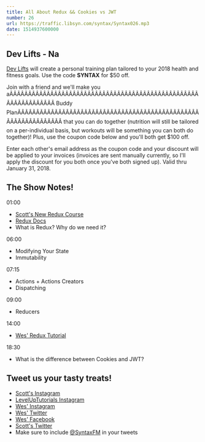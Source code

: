 ```yaml
---
title: All About Redux && Cookies vs JWT
number: 26
url: https://traffic.libsyn.com/syntax/Syntax026.mp3
date: 1514937600000
---
```



## Dev Lifts - Na

[Dev Lifts](http://devlifts.io) will create a personal training plan tailored to your 2018 health and fitness goals. Use the code **SYNTAX** for $50 off.

Join with a friend and we'll make you aÃÂÃÂÃÂÃÂÃÂÃÂÃÂÃÂÃÂÃÂÃÂÃÂÃÂÃÂÃÂÃÂÃÂÃÂÃÂÃÂÃÂÃÂÃÂÃÂÃÂÃÂÃÂÃÂÃÂÃÂÃÂÃÂ Buddy PlanÃÂÃÂÃÂÃÂÃÂÃÂÃÂÃÂÃÂÃÂÃÂÃÂÃÂÃÂÃÂÃÂÃÂÃÂÃÂÃÂÃÂÃÂÃÂÃÂÃÂÃÂÃÂÃÂÃÂÃÂÃÂÃÂ that you can do together (nutrition will still be tailored on a per-individual basis, but workouts will be something you can both do together)! Plus, use the coupon code below and you'll both get $100 off.

Enter each other's email address as the coupon code and your discount will be applied to your invoices (invoices are sent manually currently, so I'll apply the discount for you both once you've both signed up). Valid thru January 31, 2018.

## The Show Notes!

01:00

* [Scott's New Redux Course](https://www.leveluptutorials.com/store/products/tutorials/lut-dd018)
* [Redux Docs](https://redux.js.org/)
* What is Redux? Why do we need it?

06:00

* Modifying Your State
* Immutability

07:15

* Actions + Actions Creators
* Dispatching

09:00

* Reducers

14:00

* [Wes' Redux Tutorial](https://LearnRedux.com)

18:30

* What is the difference between Cookies and JWT?

## Tweet us your tasty treats!

* [Scott's Instagram](https://www.instagram.com/stolinski/)
* [LevelUpTutorials Instagram](https://www.instagram.com/LevelUpTutorials/)
* [Wes' Instagram](https://www.instagram.com/wesbos/)
* [Wes' Twitter](https://twitter.com/wesbos)
* [Wes' Facebook](https://www.facebook.com/wesbos.developer)
* [Scott's Twitter](https://twitter.com/stolinski)
* Make sure to include [@SyntaxFM](https://twitter.com/SyntaxFM) in your tweets

